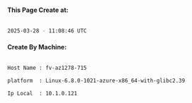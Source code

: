 
   
#### This Page Create at:

```bash

2025-03-28 - 11:08:46 UTC

```

#### Create By Machine:

```bash

Host Name : fv-az1278-715

platform  : Linux-6.8.0-1021-azure-x86_64-with-glibc2.39

Ip Local  : 10.1.0.121

```

